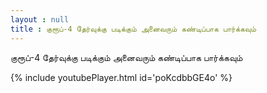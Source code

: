 ```yaml
---
layout : null
title : குரூப்-4 தேர்வுக்கு படிக்கும் அனைவரும் கண்டிப்பாக பார்க்கவும்
---
```


குரூப்-4 தேர்வுக்கு படிக்கும் அனைவரும் கண்டிப்பாக பார்க்கவும்



{% include youtubePlayer.html id='poKcdbbGE4o' %}
